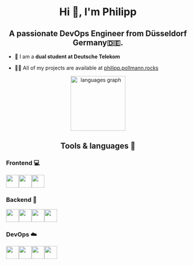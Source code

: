 <h1 align="center">Hi 👋, I'm Philipp</h1>
<h2 align="center">A passionate DevOps Engineer from Düsseldorf Germany🇩🇪.</h2>

- 🔭 I am a **dual student at Deutsche Telekom**

- 👨‍💻 All of my projects are available at [philipp.pollmann.rocks](https://philipp.pollmann.rocks)


<div align="center">
  <img src="https://github-readme-stats.vercel.app/api/top-langs?username=philipppollmann&locale=en&hide_title=false&layout=compact&card_width=320&langs_count=5&theme=dracula&hide_border=false&order=2" height="150" alt="languages graph"  />
</div>


<h2 align="center">Tools & languages 🔧</h2>

<h3 align="left">Frontend 💻</h3>
<div style="display: flex">
  <img src="https://img.shields.io/badge/typescript-%23007ACC.svg?style=for-the-badge&logo=typescript&logoColor=white" height="35">
  <img src="https://img.shields.io/badge/vuejs-%2335495e.svg?style=for-the-badge&logo=vuedotjs&logoColor=%234FC08D" height="35">
  <img src="https://img.shields.io/badge/Nuxt-002E3B?style=for-the-badge&logo=nuxtdotjs&logoColor=#00DC82" height="35">
</div>

<h3 align="left">Backend 💾</h3>
<div style="display: flex">
  <img src="https://img.shields.io/badge/go-%2300ADD8.svg?style=for-the-badge&logo=go&logoColor=white" height="35">
  <img src="https://img.shields.io/badge/kotlin-%237F52FF.svg?style=for-the-badge&logo=kotlin&logoColor=white" height="35">
  <img src="https://img.shields.io/badge/C%23-239120?style=for-the-badge&logo=csharp&logoColor=white" height="35">
  <img src="https://img.shields.io/badge/python-3670A0?style=for-the-badge&logo=python&logoColor=ffdd54" height="35">
</div>

<h3 align="left">DevOps ☁️</h3>
<div style="display: flex">
  <img src="https://img.shields.io/badge/azure-%230072C6.svg?style=for-the-badge&logo=microsoftazure&logoColor=white" height="35">
  <img src="https://img.shields.io/badge/terraform-%235835CC.svg?style=for-the-badge&logo=terraform&logoColor=white" height="35">
  <img src="https://img.shields.io/badge/docker-%230db7ed.svg?style=for-the-badge&logo=docker&logoColor=white" height="35">
  <img src="https://img.shields.io/badge/kubernetes-%23326ce5.svg?style=for-the-badge&logo=kubernetes&logoColor=white" height="35">
</div>

